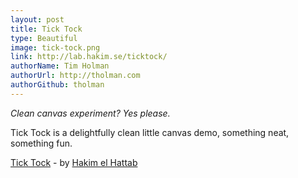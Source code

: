 ```yaml
---
layout: post
title: Tick Tock
type: Beautiful
image: tick-tock.png
link: http://lab.hakim.se/ticktock/
authorName: Tim Holman
authorUrl: http://tholman.com
authorGithub: tholman
---
```


_Clean canvas experiment? Yes please._

Tick Tock is a delightfully clean little canvas demo, something neat, something fun.

[Tick Tock](http://lab.hakim.se/ticktock/) - by [Hakim el Hattab](http://hakim.se)
